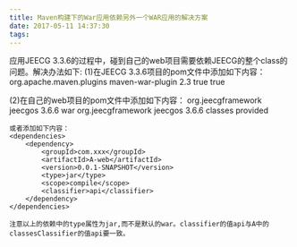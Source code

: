 ```yaml
---
title: Maven构建下的War应用依赖另外一个WAR应用的解决方案
date: 2017-05-11 14:37:30
tags:
---
```


应用JEECG 3.3.6的过程中，碰到自己的web项目需要依赖JEECG的整个class的问题。解决办法如下:
(1)在JEECG 3.3.6项目的pom文件中添加如下内容：
			<!-- 把war包中的内容再打成一份 jar包 -->
			<plugin>
      			<groupId>org.apache.maven.plugins</groupId>
      			<artifactId>maven-war-plugin</artifactId>
      			<version>2.3</version>
      			<configuration>
       				<attachClasses>true</attachClasses><!-- 把class打包jar作为附件 -->
          			<archiveClasses>true</archiveClasses><!-- 把class打包jar -->
      			</configuration>
  			</plugin>

(2)在自己的web项目的pom文件中添加如下内容：
	<dependency>
        <groupId>org.jeecgframework</groupId>
        <artifactId>jeecgos</artifactId>
        <version>3.6.6</version>
        <type>war</type>
    </dependency>
    <dependency>
        <groupId>org.jeecgframework</groupId>
        <artifactId>jeecgos</artifactId>
        <version>3.6.6</version>
        <classifier>classes</classifier>
        <scope>provided</scope>
    </dependency>



 	或者添加如下内容：
    <dependencies>
		<dependency>
			<groupId>com.xxx</groupId>
			<artifactId>A-web</artifactId>
			<version>0.0.1-SNAPSHOT</version>
			<type>jar</type>
			<scope>compile</scope>
			<classifier>api</classifier>
		</dependency>
	</dependencies>

    注意以上的依赖中的type属性为jar,而不是默认的war。classifier的值api与A中的classesClassifier的值api要一致。